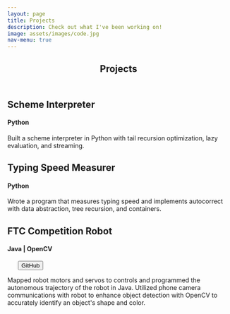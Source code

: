 ```yaml
---
layout: page
title: Projects
description: Check out what I've been working on!
image: assets/images/code.jpg
nav-menu: true
---
```

<!-- Main -->
<div id="main" class="alt">

<!-- One -->
<section id="one">
	<div class="inner">
		<header class="major">
			<h1>Projects</h1>
		</header>

<!-- Content -->
<div class="box"> 
	<h2 id="content">Scheme Interpreter</h2>
</div>

<h4>Python </h4>
<div class="row"> 
	<p> Built a scheme interpreter in Python with tail recursion optimization, lazy evaluation, and streaming.</p>
</div>
<!-- Break -->

<div class="box"> 
	<h2 id="content">Typing Speed Measurer</h2>
</div>

<h4>Python </h4>
<div class="row"> 
	<p> Wrote a program that measures typing speed and implements autocorrect with data abstraction, tree recursion, and containers. </p>
</div>

<!-- Break -->
<div class="box"> 
	<h2 id="content">FTC Competition Robot</h2>
</div>
<h4>Java | OpenCV</h4>
<ul class="actions"> 
	<button onclick="window.location.href = 'https://github.com/leerach/team3470/tree/master/teamcode';">GitHub</button>
</ul>
<div class="row"> 
	<p> Mapped robot motors and servos to controls and programmed the autonomous trajectory of the robot in Java. Utilized phone camera communications with robot to enhance object detection with OpenCV to accurately identify an object's shape and color. </p>
</div>

